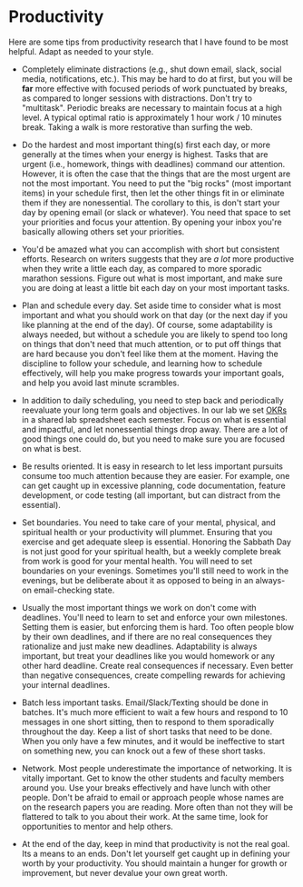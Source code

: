 # Productivity

Here are some tips from productivity research that I have found to be most helpful. Adapt as needed to your style.

- Completely eliminate distractions (e.g., shut down email, slack, social media, notifications, etc.). This may be hard to do at first, but you will be **far** more effective with focused periods of work punctuated by breaks, as compared to longer sessions with distractions.  Don't try to "multitask".  Periodic breaks are necessary to maintain focus at a high level.  A typical optimal ratio is approximately 1 hour work / 10 minutes break.  Taking a walk is more restorative than surfing the web.

- Do the hardest and most important thing(s) first each day, or more generally at the times when your energy is highest.  Tasks that are urgent (i.e., homework, things with deadlines) command our attention.  However, it is often the case that the things that are the most urgent are not the most important.  You need to put the "big rocks" (most important items) in your schedule first, then let the other things fit in or eliminate them if they are nonessential.  The corollary to this, is don't start your day by opening email (or slack or whatever). You need that space to set your priorities and focus your attention.  By opening your inbox you're basically allowing others set your priorities.

- You'd be amazed what you can accomplish with short but consistent efforts.  Research on writers suggests that they are *a lot* more productive when they write a little each day, as compared to more sporadic marathon sessions.  Figure out what is most important, and make sure you are doing at least a little bit each day on your most important tasks.

- Plan and schedule every day.  Set aside time to consider what is most important and what you should work on that day (or the next day if you like planning at the end of the day).  Of course, some adaptability is always needed, but without a schedule you are likely to spend too long on things that don't need that much attention, or to put off things that are hard because you don't feel like them at the moment.  Having the discipline to follow your schedule, and learning how to schedule effectively, will help you make progress towards your important goals, and help you avoid last minute scrambles.  

- In addition to daily scheduling, you need to step back and periodically reevaluate your long term goals and objectives.  In our lab we set [OKRs](https://rework.withgoogle.com/guides/set-goals-with-okrs/steps/introduction/) in a shared lab spreadsheet each semester.  Focus on what is essential and impactful, and let nonessential things drop away.  There are a lot of good things one could do, but you need to make sure you are focused on what is best.

- Be results oriented.  It is easy in research to let less important pursuits consume too much attention because they are easier.  For example, one can get caught up in excessive planning, code documentation, feature development, or code testing (all important, but can distract from the essential).

- Set boundaries.  You need to take care of your mental, physical, and spiritual health or your productivity will plummet.  Ensuring that you exercise and get adequate sleep is essential.  Honoring the Sabbath Day is not just good for your spiritual health, but a weekly complete break from work is good for your mental health.  You will need to set boundaries on your evenings.  Sometimes you'll still need to work in the evenings, but be deliberate about it as opposed to being in an always-on email-checking state.

- Usually the most important things we work on don't come with deadlines.  You'll need to learn to set and enforce your own milestones.  Setting them is easier, but enforcing them is hard.  Too often people blow by their own deadlines, and if there are no real consequences they rationalize and just make new deadlines.  Adaptability is always important, but treat your deadlines like you would homework or any other hard deadline.  Create real consequences if necessary.  Even better than negative consequences, create compelling rewards for achieving your internal deadlines.

- Batch less important tasks.  Email/Slack/Texting should be done in batches.  It's much more efficient to wait a few hours and respond to 10 messages in one short sitting, then to respond to them sporadically throughout the day.  Keep a list of short tasks that need to be done.  When you only have a few minutes, and it would be ineffective to start on something new, you can knock out a few of these short tasks.

- Network.  Most people underestimate the importance of networking.  It is vitally important.  Get to know the other students and faculty members around you.  Use your breaks effectively and have lunch with other people.  Don't be afraid to email or approach people whose names are on the research papers you are reading.  More often than not they will be flattered to talk to you about their work.  At the same time, look for opportunities to mentor and help others.

- At the end of the day, keep in mind that productivity is not the real goal.  Its a means to an ends.  Don't let yourself get caught up in defining your worth by your productivity.  You should maintain a hunger for growth or improvement, but never devalue your own great worth.
